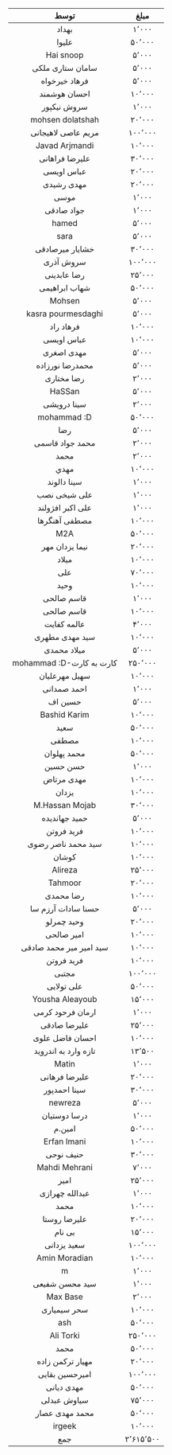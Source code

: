 |        توسط        	|   مبلغ  	|
|:------------------:	|:-------:	|
|        بهداد       	|  ۱٬۰۰۰  	|
|        علیوا       	|  ۵۰٬۰۰۰ 	|
|      Hai snoop     	|  ۵٬۰۰۰  	|
|  سامان ستاری ملکی  	|  ۵٬۰۰۰  	|
|    فرهاد خیرخواه   	|  ۵٬۰۰۰  	|
|    احسان هوشمند    	|  ۱۰٬۰۰۰ 	|
|     سروش نیکپور    	|  ۱٬۰۰۰  	|
|  mohsen dolatshah  	|  ۲۰٬۰۰۰ 	|
| مریم عاصی لاهیجانی 	| ۱۰۰٬۰۰۰ 	|
|   Javad Arjmandi   	|  ۱۰٬۰۰۰ 	|
|   علیرضا فراهانی   	|  ۳۰٬۰۰۰ 	|
|   عباس اویسی   	|  ۲۰٬۰۰۰ 	|
|   مهدی رشیدی   	|  ۲۰٬۰۰۰ 	|
|   موسی   	|  ۱٬۰۰۰ 	|
|   جواد صادقی   	|  ۱٬۰۰۰ 	|
|   hamed   	|  ۵٬۰۰۰ 	|
|   sara   	|  ۵٬۰۰۰ 	|
|   خشایار میرصادقی   	|  ۳۰٬۰۰۰ 	|
|   سروش آذری   	|  ۱۰۰٬۰۰۰ 	|
|   رضا عابدینی   	|  ۲۵٬۰۰۰ 	|
|   شهاب ابراهیمی   	|  ۵۰٬۰۰۰ 	|
|   Mohsen   	|  ۵٬۰۰۰ 	|
|    kasra pourmesdaghi   	|  ۵٬۰۰۰ 	|
|   فرهاد راد   	|  ۱۰٬۰۰۰ 	|
|   عباس اویسی   	|  ۱۰٬۰۰۰ 	|
|   مهدی اصغری   	|  ۵٬۰۰۰ 	|
|   محمدرضا نورزاده   	|  ۵٬۰۰۰ 	|
|   رضا مختاری   	|  ۲٬۰۰۰ 	|
|   HaSSan   	|  ۵٬۰۰۰ 	|
|    سینا درویشی   	|  ۲٬۰۰۰ 	|
|     mohammad :D   	|  ۵۰٬۰۰۰ 	|
|     رضا   	|  ۵٬۰۰۰ 	|
|     محمد جواد قاسمی   	|  ۲٬۰۰۰ 	|
|     محمد   	|  ۲٬۰۰۰ 	|
|     مهدي   	|  ۱۰٬۰۰۰ 	|
|     سینا دالوند   	|  ۱٬۰۰۰ 	|
|     علی شیخی نصب   	|  ۱٬۰۰۰ 	|
|     علی اکبر افژولند   	|  ۱٬۰۰۰ 	|
|     مصطفی آهنگرها   	|  ۱۰٬۰۰۰ 	|
|     M2A   	|  ۵۰٬۰۰۰ 	|
|     نیما یزدان مهر   	|  ۲۰٬۰۰۰ 	|
|     میلاد   	|  ۱۰٬۰۰۰ 	|
|     علی   	|  ۷۰٬۰۰۰ 	|
|     وحید   	|  ۱۰٬۰۰۰ 	|
|     قاسم صالحی   	|  ۱٬۰۰۰ 	|
|     قاسم صالحی   	|  ۱۰٬۰۰۰ 	|
|     عالمه کفایت   	|  ۴٬۰۰۰ 	|
|     سید مهدی مطهری   	|  ۱۰٬۰۰۰ 	|
|     میلاد محمدی   	|  ۵٬۰۰۰ 	|
|     mohammad :D-کارت به کارت   	|  ۲۵۰٬۰۰۰ 	|
|     سهیل مهرعلیان   	|  ۱۰٬۰۰۰ 	|
|     احمد صمدانی   	|  ۱٬۰۰۰ 	|
|     حسین اف   	|  ۵٬۰۰۰ 	|
|     Bashid Karim   	|  ۱۰٬۰۰۰ 	|
|     سعید   	|  ۵۰٬۰۰۰ 	|
|     مصطفی   	|  ۱۰٬۰۰۰ 	|
|     محمد پهلوان   	|  ۵۰٬۰۰۰ 	|
|     حسن حسین   	|  ۱٬۰۰۰ 	|
|     مهدی مرتاض   	|  ۱۰٬۰۰۰ 	|
|     یزدان   	|  ۱۰٬۰۰۰ 	|
|     M.Hassan Mojab   	|  ۳۰٬۰۰۰ 	|
|     حمید جهاندیده   	|  ۵٬۰۰۰ 	|
|     فرید فروتن   	|  ۱۰٬۰۰۰ 	|
|     سید محمد ناصر رضوی   	|  ۱۰٬۰۰۰ 	|
|     کوشان   	|  ۱۰٬۰۰۰ 	|
|     Alireza   	|  ۲۵٬۰۰۰ 	|
|    Tahmoor   	|  ۲۰٬۰۰۰ 	|
|    رضا محمدی   	|  ۱۰٬۰۰۰ 	|
|    حسنا سادات آرزم سا   	|  ۵٬۰۰۰ 	|
|    وحید چمرلو   	|  ۲۰٬۰۰۰ 	|
|    امیر صالحی   	|  ۱۰٬۰۰۰ 	|
|    سید امیر میر محمد صادقی   	|  ۱۰٬۰۰۰ 	|
|    فرید فروتن   	|  ۱۰٬۰۰۰ 	|
|    مجتبی   	|  ۱۰۰٬۰۰۰ 	|
|    علی تولایی   	|  ۵۰٬۰۰۰ 	|
|   Yousha Aleayoub   	|  ۱۵٬۰۰۰ 	|
|    ارمان فرحود کرمی   	|  ۱٬۰۰۰ 	|
|    علیرضا صادقی   	|  ۲۵٬۰۰۰ 	|
|    احسان فاضل علوی   	|  ۱۰٬۰۰۰ 	|
|    تازه وارد به اندروید   	|  ۱۳٬۵۰۰ 	|
|    Matin   	|  ۱٬۰۰۰ 	|
|    علیرضا فرهانی   	|  ۲۰٬۰۰۰ 	|
|    سینا احمدپور   	|  ۳۰٬۰۰۰ 	|
|    newreza   	|  ۵٬۰۰۰ 	|
|    درسا دوستیان   	|  ۱٬۰۰۰ 	|
|    امین.م   	|  ۵۰٬۰۰۰ 	|
|   Erfan Imani   	|  ۱۰٬۰۰۰ 	|
|    حنیف نوحی   	|  ۳۰٬۰۰۰ 	|
|    Mahdi Mehrani   	|  ۷٬۰۰۰ 	|
|    امیر   	|  ۲۵٬۰۰۰ 	|
|    عبدالله چهرازی   	|  ۱٬۰۰۰ 	|
|    محمد   	|  ۱۰٬۰۰۰ 	|
|    علیرضا روستا   	|  ۲۰٬۰۰۰ 	|
|    بی نام   	|  ۱۵٬۰۰۰ 	|
|    سعید یزدانی   	|  ۱۰۰٬۰۰۰ 	|
|    Amin Moradian   	|  ۱۰٬۰۰۰ 	|
|    m   	|  ۱٬۰۰۰ 	|
|    سید محسن شفیعی   	|  ۱٬۰۰۰ 	|
|    Max Base   	|  ۲٬۰۰۰ 	|
|    سحر سیمیاری   	|  ۱۰٬۰۰۰ 	|
|    ash   	|  ۵۰٬۰۰۰ 	|
|    Ali Torki   	|  ۲۵۰٬۰۰۰ 	|
|    محمد   	|  ۵۰٬۰۰۰ 	|
|    مهیار ترکمن زاده   	|  ۲۰٬۰۰۰ 	|
|    امیرحسین بقایی   	|  ۱۰۰٬۰۰۰ 	|
|    مهدی دیانی   	|  ۵۰٬۰۰۰ 	|
|    سیاوش عبدلی   	|  ۷۵٬۰۰۰ 	|
|    محمد مهدی عصار   	|  ۵۰٬۰۰۰ 	|
|    irgeek   	|  ۱۰٬۰۰۰ 	|
|     جمع   	|  ۲٬۶۱۵٬۵۰۰ 	|
